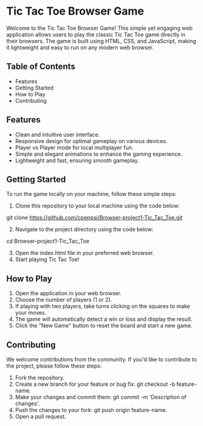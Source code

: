# Tic Tac Toe Browser Game
 Welcome to the Tic Tac Toe Browser Game! This simple yet engaging web application allows users to play the classic Tic Tac Toe game directly in their browsers. The game is built using HTML, CSS, and JavaScript, making it lightweight and easy to run on any modern web browser.

## Table of Contents
- Features
- Getting Started
- How to Play
- Contributing

## Features
- Clean and intuitive user interface.
- Responsive design for optimal gameplay on various devices.
- Player vs Player mode for local multiplayer fun.
- Simple and elegant animations to enhance the gaming experience.
- Lightweight and fast, ensuring smooth gameplay.

## Getting Started
To run the game locally on your machine, follow these simple steps:

1. Clone this repository to your local machine using the code below:

git clone https://github.com/cpeppsi/Browser-project1-Tic_Tac_Toe.git

2. Navigate to the project directory using the code below:

cd Browser-project1-Tic_Tac_Toe

3. Open the index.html file in your preferred web browser.
3. Start playing Tic Tac Toe!

## How to Play
1. Open the application in your web browser.
1. Choose the number of players (1 or 2).
1. If playing with two players, take turns clicking on the squares to make your moves.
4. The game will automatically detect a win or loss and display the result.
4. Click the "New Game" button to reset the board and start a new game.

## Contributing
We welcome contributions from the community. If you'd like to contribute to the project, please follow these steps:

1. Fork the repository.
1. Create a new branch for your feature or bug fix: git checkout -b feature-name.
3. Make your changes and commit them: git commit -m 'Description of changes'.
3. Push the changes to your fork: git push origin feature-name.
3. Open a pull request.
